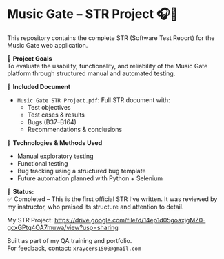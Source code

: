 # Music Gate – STR Project 🎧🧪

This repository contains the complete STR (Software Test Report) for the Music Gate web application.

🎯 **Project Goals**  
To evaluate the usability, functionality, and reliability of the Music Gate platform through structured manual and automated testing.

📄 **Included Document**  
- `Music Gate STR Project.pdf`: Full STR document with:
  - Test objectives  
  - Test cases & results  
  - Bugs (B37–B164)  
  - Recommendations & conclusions

🔧 **Technologies & Methods Used**
- Manual exploratory testing  
- Functional testing  
- Bug tracking using a structured bug template  
- Future automation planned with Python + Selenium

📌 **Status:**  
✅ Completed – This is the first official STR I’ve written. It was reviewed by my instructor, who praised its structure and attention to detail.

My STR Project: https://drive.google.com/file/d/14ep1d05goaxjgMZ0-gcxGPtg4OA7muwa/view?usp=sharing

Built as part of my QA training and portfolio.  
For feedback, contact: `xraycers1500@gmail.com`
